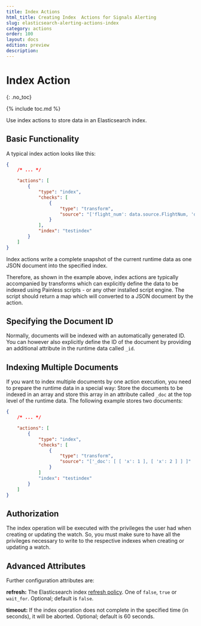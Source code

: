 ```yaml
---
title: Index Actions
html_title: Creating Index  Actions for Signals Alerting
slug: elasticsearch-alerting-actions-index
category: actions
order: 100
layout: docs
edition: preview
description: 
---
```


<!--- Copyright 2019 floragunn GmbH -->

# Index Action
{: .no_toc}

{% include toc.md %}

Use index actions to store data in an Elasticsearch index.

## Basic Functionality

A typical index action looks like this:

```json
{
	/* ... */

	"actions": [
		{
			"type": "index",
			"checks": [
				{
					"type": "transform",
					"source": "['flight_num': data.source.FlightNum, 'dest': data.source.DestAirportID]"
				}
			],
			"index": "testindex"
		}
	]
}
```

Index actions write a complete snapshot of the current runtime data as one JSON document into the specified index.

Therefore, as shown in the example above, index actions are typically accompanied by transforms which can explicitly define the data to be indexed using Painless scripts - or any other installed script engine. The script should return a map which will converted to a JSON document by the action.

## Specifying the Document ID

Normally, documents will be indexed with an automatically generated ID. You can however also explicitly define the ID of the document by providing an additional attribute in the runtime data called `_id`. 

## Indexing Multiple Documents

If you want to index multiple documents by one action execution, you need to prepare the runtime data in a special way: Store the documents to be indexed in an array and store this array in an attribute called `_doc` at the top level of the runtime data. The following example stores two documents:

```json
{
	/* ... */

	"actions": [
		{
			"type": "index",
			"checks": [
				{
					"type": "transform",
					"source": "['_doc': [ [ 'x': 1 ], [ 'x': 2 ] ] ]"
				}
			]
			"index": "testindex"
		}
	]
}
```

## Authorization

The index operation will be executed with the privileges the user had when creating or updating the watch. So, you must make sure to have all the privileges necessary to write to the respective indexes when creating or updating a watch.

## Advanced Attributes

Further configuration attributes are:


**refresh:** The Elasticsearch index [refresh policy](https://www.elastic.co/guide/en/elasticsearch/reference/current/docs-refresh.html). One of `false`, `true` or `wait_for`. Optional; default is `false`. 

**timeout:** If the index operation does not complete in the specified time (in seconds), it will be aborted. Optional; default is 60 seconds.


